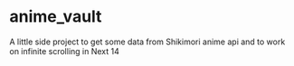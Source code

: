 # anime_vault
A little side project to get some data from Shikimori anime api and to work on infinite scrolling in Next 14

